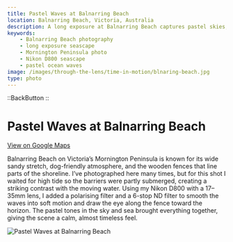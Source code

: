 ```yaml
---
title: Pastel Waves at Balnarring Beach
location: Balnarring Beach, Victoria, Australia
description: A long exposure at Balnarring Beach captures pastel skies, wooden fences, and flowing waves — a perfect blend of timing, filters, and patience.
keywords:
    - Balnarring Beach photography
    - long exposure seascape
    - Mornington Peninsula photo
    - Nikon D800 seascape
    - pastel ocean waves
image: /images/through-the-lens/time-in-motion/blnaring-beach.jpg
type: photo
---
```


::BackButton
::

# Pastel Waves at Balnarring Beach

<a href="https://maps.app.goo.gl/nCf545nxAc5ohSbr5" target="_blank" rel="noopener noreferrer">View on Google Maps</a>

Balnarring Beach on Victoria’s Mornington Peninsula is known for its wide sandy stretch, dog-friendly atmosphere, and the wooden fences that line parts of the shoreline. I’ve photographed here many times, but for this shot I waited for high tide so the barriers were partly submerged, creating a striking contrast with the moving water. Using my Nikon D800 with a 17–35mm lens, I added a polarising filter and a 6-stop ND filter to smooth the waves into soft motion and draw the eye along the fence toward the horizon. The pastel tones in the sky and sea brought everything together, giving the scene a calm, almost timeless feel.

![Pastel Waves at Balnarring Beach](/images/through-the-lens/time-in-motion/blnaring-beach.jpg)

<div class="mb-8"></div>
